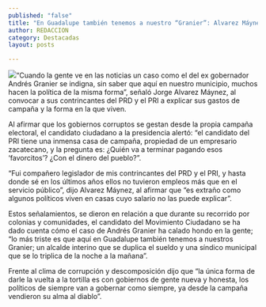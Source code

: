 ```yaml
---
published: "false"
title: "En Guadalupe también tenemos a nuestro “Granier”: Alvarez Máynez"
author: REDACCION
category: Destacadas
layout: posts

---
```


![](http://i.imgur.com/EEUagiVm.jpg)“Cuando la gente ve en las noticias un caso como el del ex gobernador Andrés Granier se indigna, sin saber que aquí en nuestro municipio, muchos hacen la política de la misma forma”, señaló Jorge Alvarez Máynez, al convocar a sus contrincantes del PRD y el PRI a explicar sus gastos de campaña y la forma en la que viven.

 

Al afirmar que los gobiernos corruptos se gestan desde la propia campaña electoral, el candidato ciudadano a la presidencia alertó: “el candidato del PRI tiene una inmensa casa de campaña, propiedad de un empresario zacatecano, y la pregunta es: ¿Quién va a terminar pagando esos ‘favorcitos’? ¿Con el dinero del pueblo?”.

 

“Fui compañero legislador de mis contrincantes del PRD y el PRI, y hasta donde sé en los últimos años ellos no tuvieron empleos más que en el servicio público”, dijo Alvarez Máynez, al afirmar que “es extraño como algunos políticos viven en casas cuyo salario no las puede explicar”.

 

Estos señalamientos, se dieron en relación a que durante su recorrido por colonias y comunidades, el candidato del Movimiento Ciudadano se ha dado cuenta cómo el caso de Andrés Granier ha calado hondo en la gente; “lo más triste es que aquí en Guadalupe también tenemos a nuestros Granier; un alcalde interino que se duplica el sueldo y una síndico municipal que se lo triplica de la noche a la mañana”.

 

Frente al clima de corrupción y descomposición dijo que “la única forma de darle la vuelta a la tortilla es con gobiernos de gente nueva y honesta, los políticos de siempre van a gobernar como siempre, ya desde la campaña vendieron su alma al diablo”.
